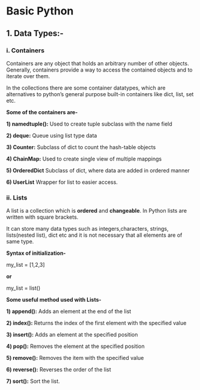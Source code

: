 # Basic Python
## 1. Data Types:-
### i. Containers
Containers are any object that holds an arbitrary number of other objects. Generally, containers provide a way to access the contained objects and to iterate over them.

In the collections there are some container datatypes, which are alternatives to python’s general purpose built-in containers like dict, list, set etc.

**Some of the containers are-**

**1) namedtuple():**
Used to create tuple subclass with the name field

**2) deque:**
Queue using list type data

**3) Counter:**
Subclass of dict to count the hash-table objects

**4) ChainMap:**
Used to create single view of multiple mappings

**5) OrderedDict**
Subclass of dict, where data are added in ordered manner

**6) UserList**
Wrapper for list to easier access.

### ii. Lists
A list is a collection which is **ordered** and **changeable**. In Python lists are written with square brackets.

It can store many data types such as integers,characters, strings, lists(nested list), dict etc and it is not necessary that all elements are of same type.

**Syntax of initialization-**

my_list = [1,2,3]

**or**

my_list = list()

**Some useful method used with Lists-**

**1) append():** 
Adds an element at the end of the list

**2) index():**
Returns the index of the first element with the specified value

**3) insert():**
Adds an element at the specified position

**4) pop():**
Removes the element at the specified position

**5) remove():**
Removes the item with the specified value

**6) reverse():**
Reverses the order of the list

**7) sort():**
Sort the list.





